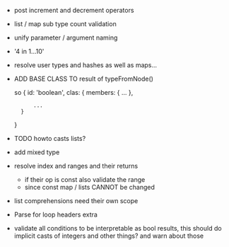 - post increment and decrement operators
- list / map sub type count validation
- unify parameter / argument naming
- '4 in 1...10'
- resolve user types and hashes as well as maps...
- ADD BASE CLASS TO result of typeFromNode()

    so {
        id: 'boolean',
        clas: {
            members: {
                ...
            },

            ...
        }
    }

- TODO howto casts lists?


- add mixed type
- resolve index and ranges and their returns

    - if their op is const also validate the range
    - since const map / lists CANNOT be changed

- list comprehensions need their own scope
- Parse for loop headers extra
- validate all conditions to be interpretable as bool results, this should do implicit casts of integers and other things? and warn about those

